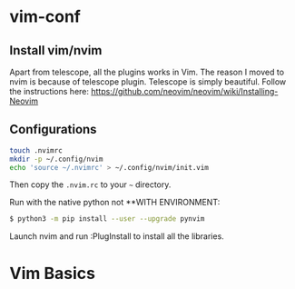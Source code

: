 # vim-conf

## Install vim/nvim
Apart from telescope, all the plugins works in Vim. The reason I moved to nvim is because of telescope plugin. 
Telescope is simply beautiful. 
Follow the instructions here: https://github.com/neovim/neovim/wiki/Installing-Neovim

## Configurations
```bash
touch .nvimrc
mkdir -p ~/.config/nvim
echo 'source ~/.nvimrc' > ~/.config/nvim/init.vim
```
Then copy the `.nvim.rc` to your `~` directory.

Run with the native python not **WITH ENVIRONMENT: 
```bash
$ python3 -m pip install --user --upgrade pynvim
```
Launch nvim and run :PlugInstall to install all the libraries.

# Vim Basics
